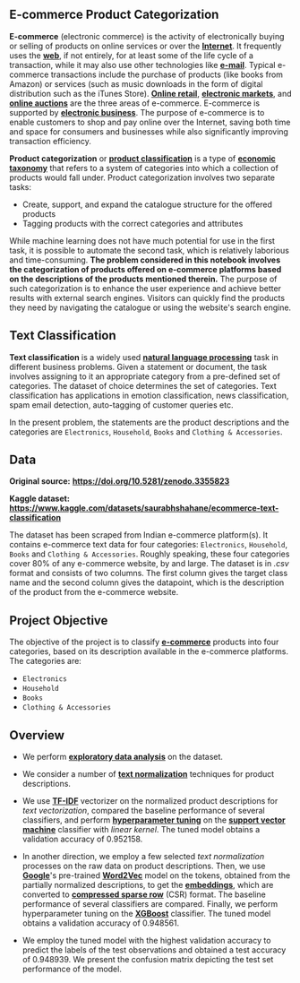 
## E-commerce Product Categorization

**E-commerce** (electronic commerce) is the activity of electronically buying or selling of products on online services or over the [**Internet**](https://en.wikipedia.org/wiki/Internet). It frequently uses the [**web**](https://en.wikipedia.org/wiki/World_Wide_Web), if not entirely, for at least some of the life cycle of a transaction, while it may also use other technologies like [**e-mail**](https://en.wikipedia.org/wiki/Email). Typical e-commerce transactions include the purchase of products (like books from Amazon) or services (such as music downloads in the form of digital distribution such as the iTunes Store). [**Online retail**](https://en.wikipedia.org/wiki/Online_shopping), [**electronic markets**](https://en.wikipedia.org/wiki/Electronic_markets), and [**online auctions**](https://en.wikipedia.org/wiki/Online_auction) are the three areas of e-commerce. E-commerce is supported by [**electronic business**](https://en.wikipedia.org/wiki/Electronic_business). The purpose of e-commerce is to enable customers to shop and pay online over the Internet, saving both time and space for consumers and businesses while also significantly improving transaction efficiency.

**Product categorization** or [**product classification**](https://en.wikipedia.org/wiki/Product_classification) is a type of [**economic taxonomy**](https://en.wikipedia.org/wiki/Economic_taxonomy) that refers to a system of categories into which a collection of products would fall under. Product categorization involves two separate tasks:

- Create, support, and expand the catalogue structure for the offered products
- Tagging products with the correct categories and attributes

While machine learning does not have much potential for use in the first task, it is possible to automate the second task, which is relatively laborious and time-consuming. **The problem considered in this notebook involves the categorization of products offered on e-commerce platforms based on the descriptions of the products mentioned therein.** The purpose of such categorization is to enhance the user experience and achieve better results with external search engines. Visitors can quickly find the products they need by navigating the catalogue or using the website's search engine.

## Text Classification

**Text classification** is a widely used [**natural language processing**](https://en.wikipedia.org/wiki/Natural_language_processing) task in different business problems. Given a statement or document, the task involves assigning to it an appropriate category from a pre-defined set of categories. The dataset of choice determines the set of categories. Text classification has applications in emotion classification, news classification, spam email detection, auto-tagging of customer queries etc.

In the present problem, the statements are the product descriptions and the categories are `Electronics`, `Household`, `Books` and `Clothing & Accessories`.

## Data

**Original source:** **https://doi.org/10.5281/zenodo.3355823**

**Kaggle dataset:** **https://www.kaggle.com/datasets/saurabhshahane/ecommerce-text-classification**

The dataset has been scraped from Indian e-commerce platform(s). It contains e-commerce text data for four categories: `Electronics`, `Household`, `Books` and `Clothing & Accessories`. Roughly speaking, these four categories cover $80$% of any e-commerce website, by and large. The dataset is in *.csv* format and consists of two columns. The first column gives the target class name and the second column gives the datapoint, which is the description of the product from the e-commerce website.

## Project Objective

The objective of the project is to classify [**e-commerce**](https://en.wikipedia.org/wiki/E-commerce) products into four categories, based on its description available in the e-commerce platforms. The categories are:
- `Electronics`
- `Household`
- `Books`
- `Clothing & Accessories`

## Overview

- We perform [**exploratory data analysis**](https://en.wikipedia.org/wiki/Exploratory_data_analysis) on the dataset.

- We consider a number of [**text normalization**](https://en.wikipedia.org/wiki/Text_normalization) techniques for product descriptions.

- We use [**TF-IDF**](https://en.wikipedia.org/wiki/Tf%E2%80%93idf) vectorizer on the normalized product descriptions for _text vectorization_, compared the baseline performance of several classifiers, and perform [**hyperparameter tuning**](https://en.wikipedia.org/wiki/Hyperparameter_optimization) on the [**support vector machine**](https://en.wikipedia.org/wiki/Support-vector_machine) classifier with _linear kernel_. The tuned model obtains a validation accuracy of $0.952158$.

- In another direction, we employ a few selected _text normalization_ processes on the raw data on product descriptions. Then, we use [**Google**](https://en.wikipedia.org/wiki/Google)'s pre-trained [**Word2Vec**](https://en.wikipedia.org/wiki/Word2vec) model on the tokens, obtained from the partially normalized descriptions, to get the [**embeddings**](https://en.wikipedia.org/wiki/Word_embedding), which are converted to [**compressed sparse row**](https://en.wikipedia.org/wiki/Sparse_matrix) (CSR) format. The baseline performance of several classifiers are compared. Finally, we perform hyperparameter tuning on the [**XGBoost**](https://en.wikipedia.org/wiki/XGBoost) classifier. The tuned model obtains a validation accuracy of $0.948561$.

- We employ the tuned model with the highest validation accuracy to predict the labels of the test observations and obtained a test accuracy of $0.948939$. We present the confusion matrix depicting the test set performance of the model.
